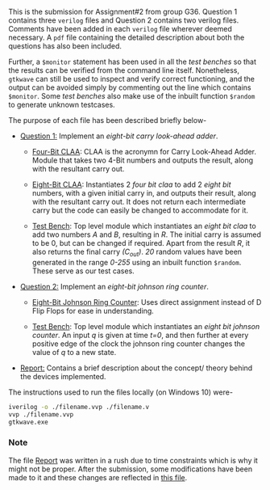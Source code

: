 This is the submission for Assignment#2 from group G36. Question 1 contains three `verilog` files and Question 2 contains two verilog files. Comments have been added in each `verilog` file wherever deemed necessary. A `pdf` file containing the detailed description about both the questions has also been included.

Further, a `$monitor` statement has been used in all the *test benches* so that the results can be verified from the command line itself. Nonetheless, `gtkwave` can still be used to inspect and verify correct functioning, and the output can be avoided simply by commenting out the line which contains `$monitor`. Some *test benches* also make use of the inbuilt function `$random` to generate unknown testcases.

The purpose of each file has been described briefly below-

+ <u>Question 1:</u> Implement an *eight-bit carry look-ahead adder*.

  + [Four-Bit CLAA](./Q1/four_bit_claa.v): CLAA is the acronymn for Carry Look-Ahead Adder. Module that takes two 4-Bit numbers and outputs the result, along with the resultant carry out.

  + [Eight-Bit CLAA](./Q1/claa.v): Instantiates 2 *four bit claa* to add 2 *eight bit* numbers, with a given initial carry in, and outputs their result, along with the resultant carry out. It does not return each intermediate carry but the code can easily be changed to accommodate for it.

  + [Test Bench](./Q1/claa_tb.v): Top level module which instantiates an *eight bit claa* to add two numbers *A* and *B*, resulting in *R*. The initial carry is assumed to be 0, but can be changed if required. Apart from the result *R*, it also returns the final carry *(C<sub>out</sub>)*. *20* random values have been generated in the range *0-255* using an inbuilt function `$random`. These serve as our test cases.

+ <u>Question 2:</u> Implement an *eight-bit johnson ring counter*.

  + [Eight-Bit Johnson Ring Counter](./Q2/johnson_ring_counter.v): Uses direct assignment instead of D Flip Flops for ease in understanding.

  + [Test Bench](./Q2/jrc_tb.v): Top level module which instantiates an *eight bit johnson counter*. An input *q* is given at time *t=0*, and then further at every positive edge of the clock the johnson ring counter changes the value of *q* to a new state.

+ <u>Report:</u> Contains a brief description about the concept/ theory behind the devices implemented.

The instructions used to run the files locally (on Windows 10) were-
```bash
iverilog -o ./filename.vvp ./filename.v
vvp ./filename.vvp
gtkwave.exe
```

### Note
The file [Report](./Report.pdf) was written in a rush due to time constraints which is why it might not be proper. After the submission, some modifications have been made to it and these changes are reflected in [this file](./AltReport.pdf).